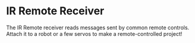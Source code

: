# IR Remote Receiver

The IR Remote receiver reads messages sent by common remote controls. Attach it to a robot or a few servos to make a remote-controlled project!
